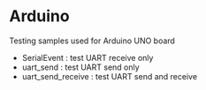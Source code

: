 # Arduino

Testing samples used for Arduino UNO board
- SerialEvent : test UART receive only
- uart_send : test UART send only
- uart_send_receive : test UART send and receive
